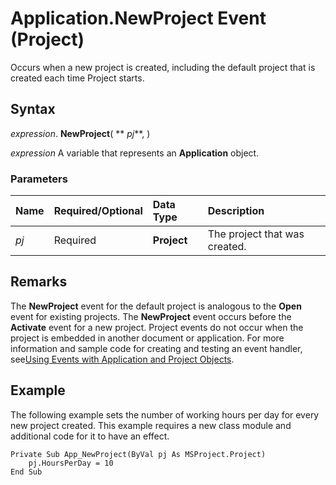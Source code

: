 
# Application.NewProject Event (Project)

Occurs when a new project is created, including the default project that is created each time Project starts.


## Syntax

 _expression_. **NewProject**( ** _pj_**, )

 _expression_ A variable that represents an **Application** object.


### Parameters



|**Name**|**Required/Optional**|**Data Type**|**Description**|
|:-----|:-----|:-----|:-----|
| _pj_|Required|**Project**| The project that was created.|

## Remarks

The  **NewProject** event for the default project is analogous to the **Open** event for existing projects. The **NewProject** event occurs before the **Activate** event for a new project. Project events do not occur when the project is embedded in another document or application. For more information and sample code for creating and testing an event handler, see[Using Events with Application and Project Objects](64a18885-f203-c298-db11-f9e8e75bb7b6.md).


## Example

The following example sets the number of working hours per day for every new project created. This example requires a new class module and additional code for it to have an effect. 


```
Private Sub App_NewProject(ByVal pj As MSProject.Project) 
    pj.HoursPerDay = 10 
End Sub
```

